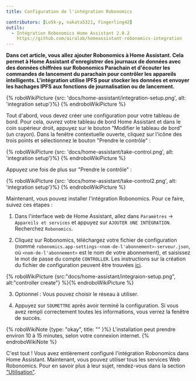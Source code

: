 ```yaml
---
title: Configuration de l'intégration Robonomics

contributors: [LoSk-p, nakata5321, Fingerling42]
outils:
  - Intégration Robonomics Home Assistant 2.0.2
    https://github.com/airalab/homeassistant-robonomics-integration
---
```


**Dans cet article, vous allez ajouter Robonomics à Home Assistant. Cela permet à Home Assistant d'enregistrer des journaux de données avec des données chiffrées sur Robonomics Parachain et d'écouter les commandes de lancement du parachain pour contrôler les appareils intelligents. L'intégration utilise IPFS pour stocker les données et envoyer les hachages IPFS aux fonctions de journalisation ou de lancement.**

{% roboWikiPicture {src: 'docs/home-assistant/integration-setup.png', alt: 'integration setup'}%} {% endroboWikiPicture %}

Tout d'abord, vous devez créer une configuration pour votre tableau de bord. Pour cela, ouvrez votre tableau de bord Home Assistant et dans le coin supérieur droit, appuyez sur le bouton "Modifier le tableau de bord" (un crayon).
Dans la fenêtre contextuelle ouverte, cliquez sur l'icône des trois points et sélectionnez le bouton "Prendre le contrôle" :

{% roboWikiPicture {src: 'docs/home-assistant/take-control.png', alt: 'integration setup'}%} {% endroboWikiPicture %}

Appuyez une fois de plus sur "Prendre le contrôle" :

{% roboWikiPicture {src: 'docs/home-assistant/take-control2.png', alt: 'integration setup'}%} {% endroboWikiPicture %}

Maintenant, vous pouvez installer l'intégration Robonomics. Pour ce faire, suivez ces étapes :
 

1. Dans l'interface web de Home Assistant, allez dans `Paramètres` -> `Appareils et services` et appuyez sur `AJOUTER UNE INTÉGRATION`. Recherchez `Robonomics`.

2. Cliquez sur Robonomics, téléchargez votre fichier de configuration (nommé `robonomics.app-settings-<nom-de-l'abonnement>-serveur.json`, où `<nom-de-l'abonnement>` est le nom de votre abonnement), et saisissez le mot de passe du compte `CONTROLLER`. Les instructions sur la création du fichier de configuration peuvent être trouvées [ici](/docs/sub-activate/?topic=smart-home#setup-your-subscription).

{% roboWikiPicture {src:"docs/home-assistant/integraion-setup.png", alt:"controller create"} %}{% endroboWikiPicture %}

3. Optionnel : Vous pouvez choisir le réseau à utiliser.

4. Appuyez sur `SOUMETTRE` après avoir terminé la configuration. Si vous avez rempli correctement toutes les informations, vous verrez la fenêtre de succès. 

{% roboWikiNote {type: "okay", title: "" }%} L'installation peut prendre environ 10 à 15 minutes, selon votre connexion internet. {% endroboWikiNote %}

C'est tout ! Vous avez entièrement configuré l'intégration Robonomics dans Home Assistant. Maintenant, vous pouvez utiliser tous les services Web Robonomics. Pour en savoir plus à leur sujet, rendez-vous dans la section ["Utilisation"](/docs/add-user).